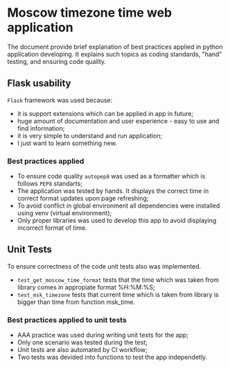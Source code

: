 # Moscow timezone time web application

The document provide brief explanation of best practices applied in python application developing. It explains such topics as coding standards, "hand" testing, and ensuring code quality.

## Flask usability

`Flask` framework was used because:

- it is support extensions which can be applied in app in future;
- huge amount of documentation and user experience - easy to use and find information;
- it is very simple to understand and run application;
- I just want to learn something new.

### Best practices applied

- To ensure code quality `autopep8` was used as a formatter which is follows `PEP8` standarts;
- The application was tested by hands. It displays the correct time in correct format updates upon page refreshing;
- To avoid conflict in global environment all dependencies were installed using venv (virtual environment);
- Only proper libraries was used to develop this app to avoid displaying incorrect format of time.

## Unit Tests 

To ensure correctness of the code unit tests also was implemented.
- `test_get_moscow_time_format` tests that the time which was taken from library comes in appropiate format %H:%M:%S;
- `test_msk_timezone` tests that current time which is taken from library is bigger than time from function msk_time.

### Best practices applied to unit tests

- AAA practice was used during writing unit tests for the app;
- Only one scenario was tested during the test;
- Unit tests are also automated by CI workflow;
- Two tests was devided into functions to test the app independetly.
